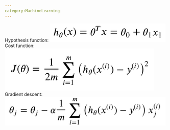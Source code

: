 ```yaml
---
category:MachineLearning
---
```


Hypothesis function: ![Hypo func](/images/hypo.png)
Cost function: ![Cost func](/images/costFunc.png)
Gradient descent: ![Grad descent](/images/grad.png)